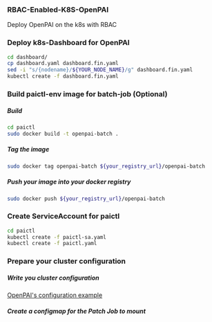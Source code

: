 ### RBAC-Enabled-K8S-OpenPAI
Deploy OpenPAI on the k8s with RBAC

### Deploy k8s-Dashboard for OpenPAI

```bash
cd dashboard/
cp dashboard.yaml dashboard.fin.yaml
sed -i "s/{nodename}/${YOUR_NODE_NAME}/g" dashboard.fin.yaml
kubectl create -f dashboard.fin.yaml
```

### Build paictl-env image for batch-job (Optional)

##### Build

```bash
cd paictl
sudo docker build -t openpai-batch .
```
##### Tag the image 

```bash
sudo docker tag openpai-batch ${your_registry_url}/openpai-batch
```

##### Push your image into your docker registry

```bash
sudo docker push ${your_registry_url}/openpai-batch
```

### Create ServiceAccount for paictl

```bash
cd paictl
kubectl create -f paictl-sa.yaml
kubectl create -f paictl.yaml
``` 

### Prepare your cluster configuration

##### Write you cluster configuration

[OpenPAI's configuration example](https://github.com/microsoft/pai/tree/pai-0.14.y/examples/cluster-configuration)

##### Create a configmap for the Patch Job to mount


